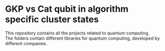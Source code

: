 # GKP vs Cat qubit in algorithm specific cluster states
 This repository contains all the projects related to quantum computing.
 <br /> The folders contain different libraries for quantum computing, developed by different companies. 
